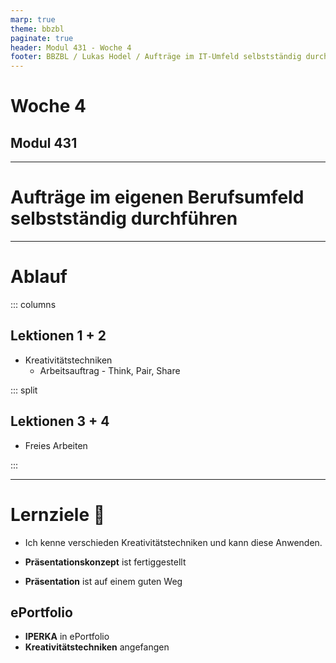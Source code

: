 ```yaml
---
marp: true
theme: bbzbl
paginate: true
header: Modul 431 - Woche 4
footer: BBZBL / Lukas Hodel / Aufträge im IT-Umfeld selbstständig durchführen
---
```


<!-- _class: big center -->

# Woche 4
## Modul 431 

---

<!-- _class: big -->

# **Aufträge** im eigenen Berufsumfeld **selbstständig durchführen**

---

# Ablauf

::: columns

## Lektionen **1 + 2**

- Kreativitätstechniken
  - Arbeitsauftrag - Think, Pair, Share

::: split

## Lektionen **3 + 4**

- Freies Arbeiten

:::

---

# Lernziele :dart:

<!-- ![bg right fit](./images/goals.png) -->

- Ich kenne verschieden Kreativitätstechniken und kann diese Anwenden.

- **Präsentationskonzept** ist fertiggestellt
- **Präsentation** ist auf einem guten Weg

## ePortfolio

- **IPERKA** in ePortfolio
- **Kreativitätstechniken** angefangen

